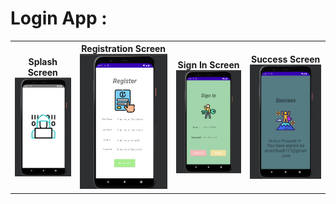 # Login App :

<table cellspacing="0" cellpadding="0">
  <tr>
    <th>Splash Screen <br>
    <img src="https://github.com/ArunPrasanth-V/Huawei_Dev_Intern_Assignment/blob/main/Phase%202%20Assignment%201/src/splashScreen.png" />
    </th>
    <th>
      Registration Screen
      <img src="https://github.com/ArunPrasanth-V/Huawei_Dev_Intern_Assignment/blob/main/Phase%202%20Assignment%201/src/register.png"/>
    </th>
     <th>
       Sign In Screen
        <img src="https://github.com/ArunPrasanth-V/Huawei_Dev_Intern_Assignment/blob/main/Phase%202%20Assignment%201/src/Sign%20in.png" />
    </th>
     <th>
       Success Screen
        <img src="https://github.com/ArunPrasanth-V/Huawei_Dev_Intern_Assignment/blob/main/Phase%202%20Assignment%201/src/success.png"/>
    </th>
  </tr>
 
</table>
